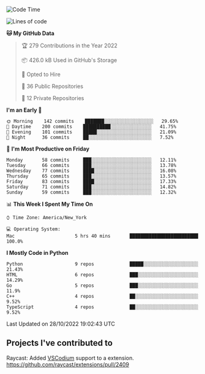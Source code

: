 <!--START_SECTION:waka-->
![Code Time](http://img.shields.io/badge/Code%20Time-200%20hrs%2041%20mins-blue)

![Lines of code](https://img.shields.io/badge/From%20Hello%20World%20I%27ve%20Written-2%20Million%20lines%20of%20code-blue)

**🐱 My GitHub Data** 

> 🏆 279 Contributions in the Year 2022
 > 
> 📦 426.0 kB Used in GitHub's Storage 
 > 
> 💼 Opted to Hire
 > 
> 📜 36 Public Repositories 
 > 
> 🔑 12 Private Repositories  
 > 
**I'm an Early 🐤** 

```text
🌞 Morning    142 commits    ███████░░░░░░░░░░░░░░░░░░   29.65% 
🌆 Daytime    200 commits    ██████████░░░░░░░░░░░░░░░   41.75% 
🌃 Evening    101 commits    █████░░░░░░░░░░░░░░░░░░░░   21.09% 
🌙 Night      36 commits     ██░░░░░░░░░░░░░░░░░░░░░░░   7.52%

```
📅 **I'm Most Productive on Friday** 

```text
Monday       58 commits     ███░░░░░░░░░░░░░░░░░░░░░░   12.11% 
Tuesday      66 commits     ███░░░░░░░░░░░░░░░░░░░░░░   13.78% 
Wednesday    77 commits     ████░░░░░░░░░░░░░░░░░░░░░   16.08% 
Thursday     65 commits     ███░░░░░░░░░░░░░░░░░░░░░░   13.57% 
Friday       83 commits     ████░░░░░░░░░░░░░░░░░░░░░   17.33% 
Saturday     71 commits     ███░░░░░░░░░░░░░░░░░░░░░░   14.82% 
Sunday       59 commits     ███░░░░░░░░░░░░░░░░░░░░░░   12.32%

```


📊 **This Week I Spent My Time On** 

```text
⌚︎ Time Zone: America/New_York

💻 Operating System: 
Mac                      5 hrs 40 mins       █████████████████████████   100.0%

```

**I Mostly Code in Python** 

```text
Python                   9 repos             █████░░░░░░░░░░░░░░░░░░░░   21.43% 
HTML                     6 repos             ███░░░░░░░░░░░░░░░░░░░░░░   14.29% 
Go                       5 repos             ███░░░░░░░░░░░░░░░░░░░░░░   11.9% 
C++                      4 repos             ██░░░░░░░░░░░░░░░░░░░░░░░   9.52% 
TypeScript               4 repos             ██░░░░░░░░░░░░░░░░░░░░░░░   9.52%

```



 Last Updated on 28/10/2022 19:02:43 UTC
<!--END_SECTION:waka-->

## Projects I've contributed to
Raycast: Added [VSCodium](https://github.com/VSCodium/vscodium) support to a extension. https://github.com/raycast/extensions/pull/2409
